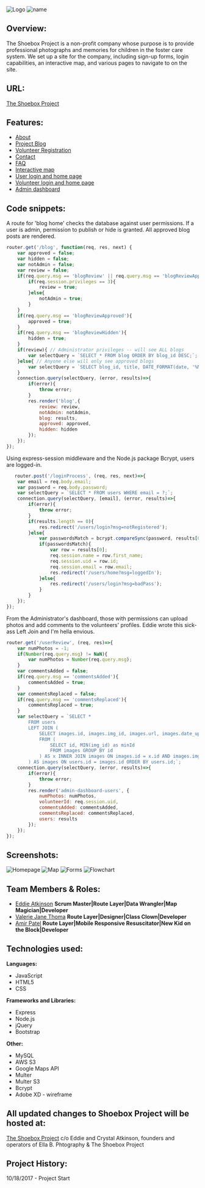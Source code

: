![Logo](public/images/logo.png) ![name](public/images/title.png)


## Overview:
The Shoebox Project is a non-profit company whose purpose is to provide professional photographs and memories for children in the foster care system. We set up a site for the company, including sign-up forms, login capabilities, an interactive map, and various pages to navigate to on the site.


## URL:
[The Shoebox Project](https://www.shoeboxproject.valeriethoma.com)

## Features:

- [About](#About)
- [Project Blog](#ProjectBlog)
- [Volunteer Registration](#VolunteerRegistration)
- [Contact](#Contact) 
- [FAQ](#FAQ)
- [Interactive map](#InteractiveMap) 
- [User login and home page](#User)
- [Volunteer login and home page](#Volunteer)
- [Admin dashboard](#AdminDashboard)




## Code snippets:
A route for 'blog home' checks the database against user permissions. If a user is admin, permission to publish or hide is granted. All approved blog posts are rendered.
``` javascript
router.get('/blog', function(req, res, next) {
    var approved = false;
    var hidden = false;
    var notAdmin = false;
    var review = false;
    if(req.query.msg == 'blogReview' || req.query.msg == 'blogReviewApproved' || req.query.msg == 'blogReviewHidden'){
        if(req.session.privileges == 3){
            review = true;
        }else{
            notAdmin = true;
        }
    }
    if(req.query.msg == 'blogReviewApproved'){
        approved = true;
    }
    if(req.query.msg == 'blogReviewHidden'){
        hidden = true;
    }
    if(review){ // Administrator privileges -- will see ALL blogs
        var selectQuery = `SELECT * FROM blog ORDER BY blog_id DESC;`;
    }else{ // Anyone else will only see approved blogs
        var selectQuery = `SELECT blog_id, title, DATE_FORMAT(date, '%M %D\, %Y') as date, body, name, approved FROM blog WHERE approved = "yes" ORDER BY blog_id DESC;`;
    }
    connection.query(selectQuery, (error, results)=>{
        if(error){
            throw error;
        }
        res.render('blog',{
            review: review,
            notAdmin: notAdmin,
            blog: results,
            approved: approved,
            hidden: hidden
        });    
    });
});
```
Using express-session middleware and the Node.js package Bcrypt, users are logged-in.  
``` javascript
   router.post('/loginProcess', (req, res, next)=>{
    var email = req.body.email;
    var password = req.body.password;
    var selectQuery = `SELECT * FROM users WHERE email = ?;`;
    connection.query(selectQuery, [email], (error, results)=>{
        if(error){
            throw error;
        }
        if(results.length == 0){
            res.redirect('/users/login?msg=notRegistered');
        }else{
            var passwordsMatch = bcrypt.compareSync(password, results[0].password);
            if(passwordsMatch){
                var row = results[0];
                req.session.name = row.first_name;
                req.session.uid = row.id;
                req.session.email = row.email;
                res.redirect('/users/home?msg=loggedIn');
            }else{
                res.redirect('/users/login?msg=badPass');
            }
        }
    });
});
```
From the Administrator's dashboard, those with permissions can upload photos and add comments to the volunteers' profiles. Eddie wrote this sick-ass Left Join and I'm hella envious.  
``` javascript
router.get('/userReview', (req, res)=>{
    var numPhotos = -1;
    if(Number(req.query.msg) != NaN){
        var numPhotos = Number(req.query.msg);
    }
    var commentsAdded = false;
    if(req.query.msg == 'commentsAdded'){
        commentsAdded = true;
    }
    var commentsReplaced = false;
    if(req.query.msg == 'commentsReplaced'){
        commentsReplaced = true;
    }
    var selectQuery = `SELECT * 
        FROM users
        LEFT JOIN (
            SELECT images.id, images.img_id, images.url, images.date_uploaded, images.vol_id
            FROM (
                SELECT id, MIN(img_id) as minId 
                FROM images GROUP BY id
            ) AS x INNER JOIN images ON images.id = x.id AND images.img_id = x.minId
        ) AS images ON users.id = images.id ORDER BY users.id;`;
    connection.query(selectQuery, (error, results)=>{
        if(error){
            throw error;
        }
        res.render('admin-dashboard-users', {
            numPhotos: numPhotos,
            volunteerId: req.session.uid,
            commentsAdded: commentsAdded,
            commentsReplaced: commentsReplaced,
            users: results
        });
    });
});

```
## Screenshots:
![Homepage](public/images/screen-shots/mobile-home.jpg)
![Map](public/images/screen-shots/map.png)
![Forms](public/images/screen-shots/volunteer_form.jpg)
![Flowchart](public/images/ShoeBoxProject_FlowChart.png)

## Team Members & Roles:
* [Eddie Atkinson](https://github.com/eddieatkinson)
**Scrum Master|Route Layer|Data Wrangler|Map Magician|Developer**
* [Valerie Jane Thoma](https://github.com/ValerieThoma)
**Route Layer|Designer|Class Clown|Developer**
* [Amir Patel](https://github.com/Amirpatel89)
**Route Layer|Mobile Responsive Resuscitator|New Kid on the Block|Developer**


## Technologies used:
**Languages:**
* JavaScript
* HTML5
* CSS

**Frameworks and Libraries:**
* Express
* Node.js
* jQuery
* Bootstrap

**Other:**
* MySQL
* AWS S3
* Google Maps API
* Multer
* Multer S3
* Bcrypt
* Adobe XD - wireframe

## All updated changes to Shoebox Project will be hosted at:
[The Shoebox Project](https://myshoeboxproject.org) 
c/o Eddie and Crystal Atkinson, founders and operators of Ella B. Phtography & The Shoebox Project 

## Project History:
10/18/2017 - Project Start

